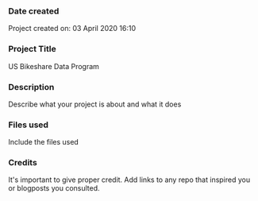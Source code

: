 ### Date created
Project created on: 03 April 2020 16:10

### Project Title
US Bikeshare Data Program

### Description
Describe what your project is about and what it does

### Files used
Include the files used

### Credits
It's important to give proper credit. Add links to any repo that inspired you or blogposts you consulted.
